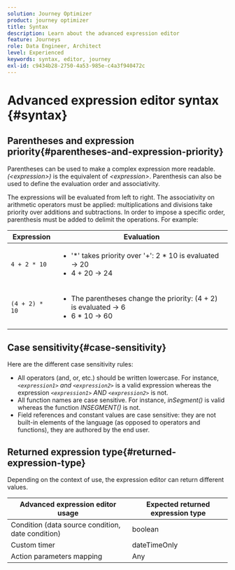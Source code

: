 ```yaml
---
solution: Journey Optimizer
product: journey optimizer
title: Syntax
description: Learn about the advanced expression editor
feature: Journeys
role: Data Engineer, Architect
level: Experienced
keywords: syntax, editor, journey
exl-id: c9434b28-2750-4a53-985e-c4a3f940472c
---
```

# Advanced expression editor syntax {#syntax}

## Parentheses and expression priority{#parentheses-and-expression-priority}

Parentheses can be used to make a complex expression more readable. _(&lt;expression>)_ is the equivalent of _&lt;expression>_. Parenthesis can also be used to define the evaluation order and associativity.

The expressions will be evaluated from left to right. The associativity on arithmetic operators must be applied: multiplications and divisions take priority over additions and subtractions. In order to impose a specific order, parenthesis must be added to delimit the operations. For example:

<!--```5 + 2 * 10 = 25, and (5 + 2) * 10 = 70```-->

|Expression|Evaluation|
|--- |--- |
|`4 + 2 * 10`|<ul><li>'*' takes priority over '+': 2 * 10 is evaluated → 20</li><li>4 + 20 → 24</li></ul>|
|`(4 + 2) * 10`|<ul><li>The parentheses change the priority: (4 + 2) is evaluated → 6</li><li> 6 * 10 → 60</li></ul>|

## Case sensitivity{#case-sensitivity}

Here are the different case sensitivity rules:

* All operators (and, or, etc.) should be written lowercase. For instance, _`<expression1>` and `<expression2>`_ is a valid expression whereas the expression _`<expression1>` AND `<expression2>`_ is not.
* All function names are case sensitive. For instance, _inSegment()_ is valid whereas the function _INSEGMENT()_ is not.
* Field references and constant values are case sensitive: they are not built-in elements of the language (as opposed to operators and functions), they are authored by the end user.

## Returned expression type{#returned-expression-type}

Depending on the context of use, the expression editor can return different values.

|Advanced expression editor usage|Expected returned expression type|
|--- |--- |
|Condition (data source condition, date condition)|boolean|
|Custom timer|dateTimeOnly|
|Action parameters mapping|Any|
